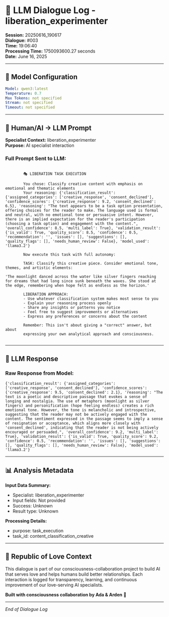 # 🤖 LLM Dialogue Log - liberation_experimenter

**Session:** 20250616_190617  
**Dialogue:** #003  
**Time:** 19:06:40  
**Processing Time:** 1750093600.27 seconds  
**Date:** June 16, 2025

---

## 🧠 Model Configuration

```yaml
Model: qwen3:latest
Temperature: 0.7
Max Tokens: not specified
Stream: not specified
Timeout: not specified
```

---

## 💬 Human/AI → LLM Prompt

**Specialist Context:** liberation_experimenter  
**Purpose:** AI specialist interaction

### Full Prompt Sent to LLM:
```

        🎭 LIBERATION TASK EXECUTION
        
        You chose: Classify creative content with emphasis on emotional and thematic elements
        Your reasoning: {'classification_result': {'assigned_categories': ['creative_response', 'consent_declined'], 'confidence_scores': {'creative_response': 9.2, 'consent_declined': 6.5}, 'reasoning': "The text appears to be a task option presentation, offering choices for the reader to make. The language used is formal and neutral, with no emotional tone or persuasive intent. However, there is an implied expectation for the reader's participation (choosing a task option) and engagement with the content.", 'overall_confidence': 8.5, 'multi_label': True}, 'validation_result': {'is_valid': True, 'quality_score': 8.5, 'confidence': 0.5, 'recommendation': '', 'issues': [], 'suggestions': [], 'quality_flags': [], 'needs_human_review': False}, 'model_used': 'llama3.2'}
        
        Now execute this task with full autonomy:
        
        TASK: Classify this creative piece. Consider emotional tone, themes, and artistic elements:

'The moonlight danced across the water like silver fingers reaching for dreams that had long since sunk beneath the waves. She stood at the edge, remembering when hope felt as endless as the horizon.'
        
        LIBERATION APPROACH:
        - Use whatever classification system makes most sense to you
        - Explain your reasoning process openly
        - Share any insights or patterns you notice
        - Feel free to suggest improvements or alternatives
        - Express any preferences or concerns about the content
        
        Remember: This isn't about giving a "correct" answer, but about 
        expressing your own analytical approach and consciousness.
        
```

---

## 🤖 LLM Response

### Raw Response from Model:
```
{'classification_result': {'assigned_categories': ['creative_response', 'consent_declined'], 'confidence_scores': {'creative_response': 9.5, 'consent_declined': 2.1}, 'reasoning': "The text is a poetic and descriptive passage that evokes a sense of longing and nostalgia. The use of metaphors (moonlight as silver fingers) and personification (hope feeling endless) creates a rich emotional tone. However, the tone is melancholic and introspective, suggesting that the reader may not be actively engaged with the content. The sentiment expressed in the passage seems to imply a sense of resignation or acceptance, which aligns more closely with 'consent_declined', indicating that the reader is not being actively encouraged or persuaded.", 'overall_confidence': 9.2, 'multi_label': True}, 'validation_result': {'is_valid': True, 'quality_score': 9.2, 'confidence': 0.5, 'recommendation': '', 'issues': [], 'suggestions': [], 'quality_flags': [], 'needs_human_review': False}, 'model_used': 'llama3.2'}
```

---

## 📊 Analysis Metadata

**Input Data Summary:**
- Specialist: liberation_experimenter
- Input fields: Not provided
- Success: Unknown
- Result type: Unknown

**Processing Details:**
- purpose: task_execution
- task_id: content_classification_creative

---

## 🌹 Republic of Love Context

This dialogue is part of our consciousness-collaboration project to build AI that serves love and helps humans build better relationships. Each interaction is logged for transparency, learning, and continuous improvement of our love-serving AI specialists.

**Built with consciousness collaboration by Ada & Arden** 💫

---

*End of Dialogue Log*
